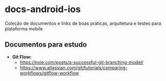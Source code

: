 # docs-android-ios
Coleção de documentos e links de boas práticas, arquitetura e testes para plataforma mobile

## Documentos para estudo

- **Git Flow:**
  - https://nvie.com/posts/a-successful-git-branching-model/
  - https://www.atlassian.com/git/tutorials/comparing-workflows/gitflow-workflow
